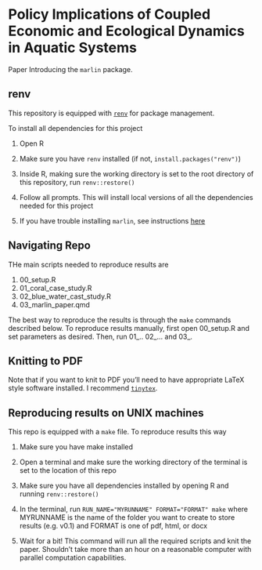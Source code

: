 
<!-- README.md is generated from README.Rmd. Please edit that file -->

# Policy Implications of Coupled Economic and Ecological Dynamics in Aquatic Systems

Paper Introducing the `marlin` package.

## renv

This repository is equipped with
[`renv`](https://rstudio.github.io/renv/) for package management.

To install all dependencies for this project

1.  Open R

2.  Make sure you have `renv` installed (if not,
    `install.packages("renv")`)

3.  Inside R, making sure the working directory is set to the root
    directory of this repository, run `renv::restore()`

4.  Follow all prompts. This will install local versions of all the
    dependencies needed for this project

5.  If you have trouble installing `marlin`, see instructions
    [here](https://danovando.github.io/marlin/#installation-troubleshooting)

## Navigating Repo

THe main scripts needed to reproduce results are

1.  00_setup.R
2.  01_coral_case_study.R
3.  02_blue_water_cast_study.R
4.  03_marlin_paper.qmd

The best way to reproduce the results is through the `make` commands
described below. To reproduce results manually, first open 00_setup.R
and set parameters as desired. Then, run 01\_.. 02\_… and 03\_.

## Knitting to PDF

Note that if you want to knit to PDF you’ll need to have appropriate
LaTeX style software installed. I recommend
[`tinytex`](https://yihui.org/tinytex/).

## Reproducing results on UNIX machines

This repo is equipped with a `make` file. To reproduce results this way

1.  Make sure you have make installed

2.  Open a terminal and make sure the working directory of the terminal
    is set to the location of this repo

3.  Make sure you have all dependencies installed by opening R and
    running `renv::restore()`

4.  In the terminal, run `RUN_NAME="MYRUNNAME" FORMAT="FORMAT" make`
    where MYRUNNAME is the name of the folder you want to create to
    store results (e.g. v0.1) and FORMAT is one of pdf, html, or docx

5.  Wait for a bit! This command will run all the required scripts and
    knit the paper. Shouldn’t take more than an hour on a reasonable
    computer with parallel computation capabilities.
